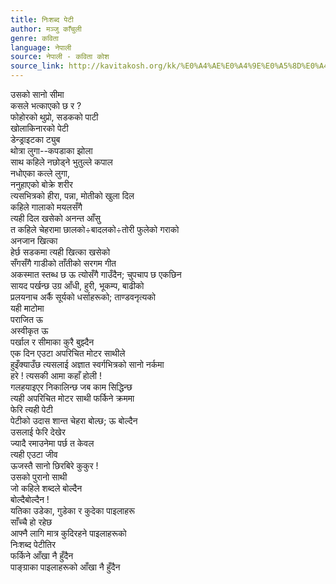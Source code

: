 ```yaml
---
title: निःशब्द पेटी
author: मञ्जु काँचुली
genre: कविता
language: नेपाली
source: नेपाली - कविता कोश
source_link: http://kavitakosh.org/kk/%E0%A4%AE%E0%A4%9E%E0%A5%8D%E0%A4%9C%E0%A5%81_%E0%A4%95%E0%A4%BE%E0%A4%81%E0%A4%9A%E0%A5%81%E0%A4%B2%E0%A5%80
---
```


उसको सानो सीमा  
कसले भत्काएको छ र ?  
फोहोरको थुप्रो, सडकको पाटी  
खोलाकिनारको पेटी  
डेन्ड्राइटका ट्युब  
थोत्रा लुगा--कपडाका झोला  
साथ कहिले नछोड्ने भुतुल्ले कपाल  
नधोएका कत्ले लुगा,  
ननुहाएको बोक्रे शरीर  
त्यसभित्रको हीरा, पन्ना, मोतीको खुला दिल  
कहिले गालाको मयलसँगै  
त्यही दिल खसेको अनन्त आँसु  
त कहिले चेहरामा छालको÷बादलको÷तोरी फुलेको गराको  
अनजान खित्का  
हेर्छ सडकमा त्यही खित्का खसेको  
सँगसँगै गाडीको ताँतीको सरगम गीत  
अकस्मात स्तब्ध छ ऊ त्योसँगै गाउँदैन; चुपचाप छ एकछिन  
सायद पर्खन्छ उग्र आँधी, हुरी, भूकम्प, बाढीको  
प्रलयनाच अर्कै सूर्यको धर्साहरूको; ताण्डवनृत्यको  
यही माटोमा  
पराजित ऊ  
अस्वीकृत ऊ  
पर्खाल र सीमाका कुरै बुझ्दैन  
एक दिन एउटा अपरिचित मोटर साथीले  
हुइँक्याउँछ त्यसलाई अज्ञात स्वर्गभित्रको सानो नर्कमा  
हरे ! त्यसकी आमा कहाँ होली !  
गलहयाइएर निकालिन्छ जब काम सिद्धिन्छ  
त्यही अपरिचित मोटर साथी फर्किने क्रममा  
फेरि त्यही पेटी  
पेटीको उदास शान्त चेहरा बोल्छ; ऊ बोल्दैन  
उसलाई फेरि देखेर  
ज्यादै रमाउनेमा पर्छ त केवल  
त्यही एउटा जीव  
ऊजस्तै सानो छिरबिरे कुकुर !  
उसको पुरानो साथी  
जो कहिले शब्दले बोल्दैन  
बोल्दैबोल्दैन !  
यतिका उडेका, गुडेका र कुदेका पाइलाहरू  
साँच्चै हो रहेछ  
आफ्नै लागि मात्र कुदिरहने पाइलाहरूको  
निःशब्द पेटीतिर  
फर्किने आँखा नै हुँदैन  
पाङ्ग्राका पाइलाहरूको आँखा नै हुँदैन

